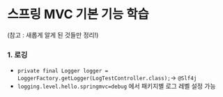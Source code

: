 # 스프링 MVC 기본 기능 학습

(참고 : 새롭게 알게 된 것들만 정리!)

### 1. 로깅

- `private final Logger logger = LoggerFactory.getLogger(LogTestController.class);`-> `@Slf4j`
- `logging.level.hello.springmvc=debug` 에서 패키지별 로그 레벨 설정 가능

